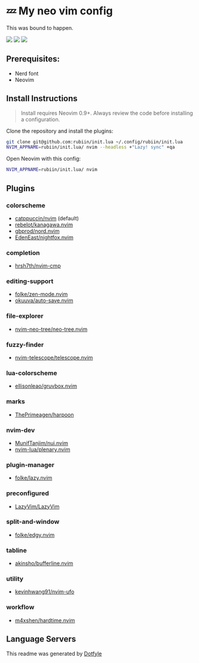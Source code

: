 # 💤 My neo vim config

This was bound to happen.

<a href="https://dotfyle.com/rubiin/initlua"><img src="https://dotfyle.com/rubiin/initlua/badges/plugins?style=flat" /></a>
<a href="https://dotfyle.com/rubiin/initlua"><img src="https://dotfyle.com/rubiin/initlua/badges/leaderkey?style=flat" /></a>
<a href="https://dotfyle.com/rubiin/initlua"><img src="https://dotfyle.com/rubiin/initlua/badges/plugin-manager?style=flat" /></a>

## Prerequisites:

- Nerd font
- Neovim

## Install Instructions

> Install requires Neovim 0.9+. Always review the code before installing a configuration.

Clone the repository and install the plugins:

```sh
git clone git@github.com:rubiin/init.lua ~/.config/rubiin/init.lua
NVIM_APPNAME=rubiin/init.lua/ nvim --headless +"Lazy! sync" +qa
```

Open Neovim with this config:

```sh
NVIM_APPNAME=rubiin/init.lua/ nvim
```

## Plugins

### colorscheme

- [catppuccin/nvim](https://dotfyle.com/plugins/catppuccin/nvim) (default)
- [rebelot/kanagawa.nvim](https://dotfyle.com/plugins/rebelot/kanagawa.nvim)
- [gbprod/nord.nvim](https://dotfyle.com/plugins/gbprod/nord.nvim)
- [EdenEast/nightfox.nvim](https://dotfyle.com/plugins/EdenEast/nightfox.nvim)

### completion

- [hrsh7th/nvim-cmp](https://dotfyle.com/plugins/hrsh7th/nvim-cmp)

### editing-support

- [folke/zen-mode.nvim](https://dotfyle.com/plugins/folke/zen-mode.nvim)
- [okuuva/auto-save.nvim](https://dotfyle.com/plugins/okuuva/auto-save.nvim)

### file-explorer

- [nvim-neo-tree/neo-tree.nvim](https://dotfyle.com/plugins/nvim-neo-tree/neo-tree.nvim)

### fuzzy-finder

- [nvim-telescope/telescope.nvim](https://dotfyle.com/plugins/nvim-telescope/telescope.nvim)

### lua-colorscheme

- [ellisonleao/gruvbox.nvim](https://dotfyle.com/plugins/ellisonleao/gruvbox.nvim)

### marks

- [ThePrimeagen/harpoon](https://dotfyle.com/plugins/ThePrimeagen/harpoon)

### nvim-dev

- [MunifTanjim/nui.nvim](https://dotfyle.com/plugins/MunifTanjim/nui.nvim)
- [nvim-lua/plenary.nvim](https://dotfyle.com/plugins/nvim-lua/plenary.nvim)

### plugin-manager

- [folke/lazy.nvim](https://dotfyle.com/plugins/folke/lazy.nvim)

### preconfigured

- [LazyVim/LazyVim](https://dotfyle.com/plugins/LazyVim/LazyVim)

### split-and-window

- [folke/edgy.nvim](https://dotfyle.com/plugins/folke/edgy.nvim)

### tabline

- [akinsho/bufferline.nvim](https://dotfyle.com/plugins/akinsho/bufferline.nvim)

### utility

- [kevinhwang91/nvim-ufo](https://dotfyle.com/plugins/kevinhwang91/nvim-ufo)

### workflow

- [m4xshen/hardtime.nvim](https://dotfyle.com/plugins/m4xshen/hardtime.nvim)

## Language Servers

This readme was generated by [Dotfyle](https://dotfyle.com)
